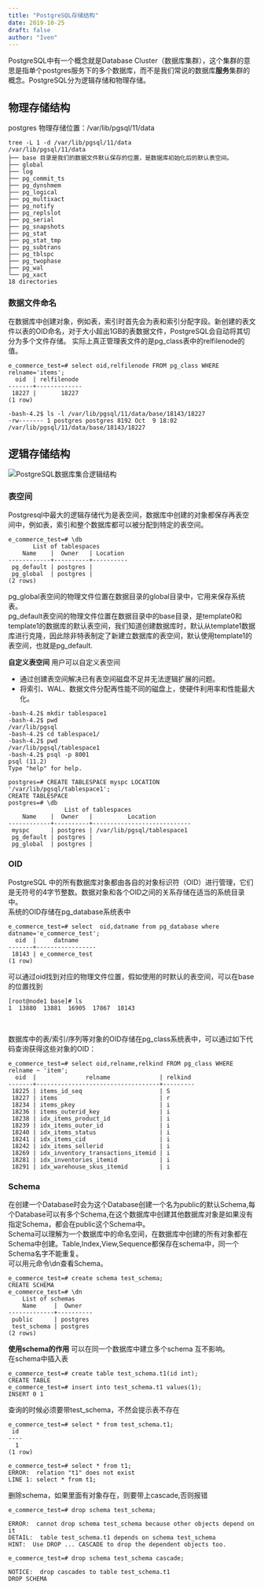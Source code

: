 ```yaml
---
title: "PostgreSQL存储结构"
date: 2019-10-25
draft: false
author: "Iven"
---
```


PostgreSQL中有一个概念就是Database Cluster（数据库集群），这个集群的意思是指单个postgres服务下的多个数据库，而不是我们常说的数据库**服务**集群的概念。PostgreSQL分为逻辑存储和物理存储。  
<!--more-->

## 物理存储结构
postgres 物理存储位置：/var/lib/pgsql/11/data
```text
tree -L 1 -d /var/lib/pgsql/11/data
/var/lib/pgsql/11/data
├── base 目录是我们的数据文件默认保存的位置，是数据库初始化后的默认表空间。
├── global
├── log
├── pg_commit_ts
├── pg_dynshmem
├── pg_logical
├── pg_multixact
├── pg_notify
├── pg_replslot
├── pg_serial
├── pg_snapshots
├── pg_stat
├── pg_stat_tmp
├── pg_subtrans
├── pg_tblspc
├── pg_twophase
├── pg_wal
└── pg_xact
18 directories
```
### 数据文件命名
在数据库中创建对象，例如表，索引时首先会为表和索引分配字段。新创建的表文件以表的OID命名，对于大小超出1GB的表数据文件，PostgreSQL会自动将其切分为多个文件存储。 
实际上真正管理表文件的是pg_class表中的relfilenode的值。
```text
e_commerce_test=# select oid,relfilenode FROM pg_class WHERE relname='items';
  oid  | relfilenode
-------+-------------
 18227 |       18227
(1 row)

-bash-4.2$ ls -l /var/lib/pgsql/11/data/base/18143/18227
-rw------- 1 postgres postgres 8192 Oct  9 18:02 /var/lib/pgsql/11/data/base/18143/18227
```


## 逻辑存储结构

![PostgreSQL数据库集合逻辑结构](/postgresql/database_cluster.png)

### 表空间
Postgresql中最大的逻辑存储代为是表空间，数据库中创建的对象都保存再表空间中，例如表，索引和整个数据库都可以被分配到特定的表空间。
```text
e_commerce_test=# \db
       List of tablespaces
    Name    |  Owner   | Location
------------+----------+----------
 pg_default | postgres |
 pg_global  | postgres |
(2 rows)
```
pg_global表空间的物理文件位置在数据目录的global目录中，它用来保存系统表。  
pg_default表空间的物理文件位置在数据目录中的base目录，是template0和template1的数据库的默认表空间，我们知道创建数据库时，默认从template1数据库进行克隆，因此除非特表制定了新建立数据库的表空间，默认使用template1的表空间，也就是pg_default.


**自定义表空间**
用户可以自定义表空间
- 通过创建表空间解决已有表空间磁盘不足并无法逻辑扩展的问题。
- 将索引、WAL、数据文件分配再性能不同的磁盘上，使硬件利用率和性能最大化。
```text
-bash-4.2$ mkdir tablespace1
-bash-4.2$ pwd
/var/lib/pgsql
-bash-4.2$ cd tablespace1/
-bash-4.2$ pwd
/var/lib/pgsql/tablespace1
-bash-4.2$ psql -p 8001
psql (11.2)
Type "help" for help.

postgres=# CREATE TABLESPACE myspc LOCATION '/var/lib/pgsql/tablespace1';
CREATE TABLESPACE
postgres=# \db
                List of tablespaces
    Name    |  Owner   |          Location
------------+----------+----------------------------
 myspc      | postgres | /var/lib/pgsql/tablespace1
 pg_default | postgres |
 pg_global  | postgres |
```

### OID
PostgreSQL 中的所有数据库对象都由各自的对象标识符（OID）进行管理，它们是无符号的4字节整数。数据对象和各个OID之间的关系存储在适当的系统目录中。  
系统的OID存储在pg_database系统表中
```text
e_commerce_test=# select  oid,datname from pg_database where datname='e_commerce_test';
  oid  |     datname
-------+-----------------
 18143 | e_commerce_test
(1 row)
```
可以通过oid找到对应的物理文件位置，假如使用的时默认的表空间，可以在base的位置找到
```text
[root@node1 base]# ls
1  13880  13881  16905  17867  18143
```

<br>

数据库中的表/索引/序列等对象的OID存储在pg_class系统表中，可以通过如下代码查询获得这些对象的OID：
```text
e_commerce_test=# select oid,relname,relkind FROM pg_class WHERE relname ~ 'item';
  oid  |              relname              | relkind
-------+-----------------------------------+---------
 18225 | items_id_seq                      | S
 18227 | items                             | r
 18234 | items_pkey                        | i
 18236 | items_outerid_key                 | i
 18238 | idx_items_product_id              | i
 18239 | idx_items_outer_id                | i
 18240 | idx_items_status                  | i
 18241 | idx_items_cid                     | i
 18242 | idx_items_sellerid                | i
 18269 | idx_inventory_transactions_itemid | i
 18281 | idx_inventories_itemid            | i
 18291 | idx_warehouse_skus_itemid         | i
```



### Schema
在创建一个Database时会为这个Database创建一个名为public的默认Schema,每个Database可以有多个Schema,在这个数据库中创建其他数据库对象是如果没有指定Schema，都会在public这个Schema中。  
Schema可以理解为一个数据库中的命名空间，在数据库中创建的所有对象都在Schema中创建。Table,Index,View,Sequence都保存在schema中，同一个Schema名字不能重复。  
可以用元命令\dn查看Schema。
```text
e_commerce_test=# create schema test_schema;
CREATE SCHEMA
e_commerce_test=# \dn
    List of schemas
    Name     |  Owner
-------------+----------
 public      | postgres
 test_schema | postgres
(2 rows)
```
**使用schema的作用** 可以在同一个数据库中建立多个schema 互不影响。  
在schema中插入表
```text
e_commerce_test=# create table test_schema.t1(id int);
CREATE TABLE
e_commerce_test=# insert into test_schema.t1 values(1);
INSERT 0 1
```
查询的时候必须要带test_schema，不然会提示表不存在
```text
e_commerce_test=# select * from test_schema.t1;
 id
----
  1
(1 row)

e_commerce_test=# select * from t1;
ERROR:  relation "t1" does not exist
LINE 1: select * from t1;
```
删除schema，如果里面有对象存在，则要带上cascade,否则报错
```text
e_commerce_test=# drop schema test_schema;

ERROR:  cannot drop schema test_schema because other objects depend on it
DETAIL:  table test_schema.t1 depends on schema test_schema
HINT:  Use DROP ... CASCADE to drop the dependent objects too.

e_commerce_test=# drop schema test_schema cascade;

NOTICE:  drop cascades to table test_schema.t1
DROP SCHEMA
```



